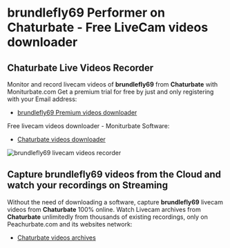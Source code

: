 # brundlefly69 Performer on Chaturbate - Free LiveCam videos downloader

## Chaturbate Live Videos Recorder

Monitor and record livecam videos of **brundlefly69** from **Chaturbate** with Moniturbate.com
Get a premium trial for free by just and only registering with your Email address:
* [brundlefly69 Premium videos downloader](https://moniturbate.com/request-demo-licence-key.html)

Free livecam videos downloader - Moniturbate Software:
* [Chaturbate videos downloader](https://moniturbate.com/moniturbate-download-software.html)

![brundlefly69 livecam videos recorder](https://peachurnet.com/templates/moniturbate-software.png)


## Capture brundlefly69 videos from the Cloud and watch your recordings on Streaming

Without the need of downloading a software, capture **brundlefly69** livecam videos from **Chaturbate** 100% online.
Watch Livecam archives from **Chaturbate** unlimitedly from thousands of existing recordings, only on Peachurbate.com and its websites network:
* [Chaturbate videos archives](https://peachurnet.com/)